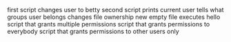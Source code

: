 first script changes user to betty
second script prints current user
tells what groups user belongs
changes file ownership
new empty file
executes hello
script that grants multiple permissions
script that grants permissions to everybody
script that grants permissions to other users only
